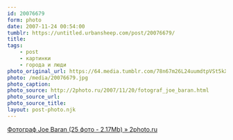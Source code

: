 ```yaml
---
id: 20076679
form: photo
date: 2007-11-24 00:54:00
tumblr: https://untitled.urbansheep.com/post/20076679/
title:
tags:
    - post
    - картинки
    - города и люди
photo_original_url: https://64.media.tumblr.com/78n67m26L24uumdtpVSt5kXA_640.jpg
photo: /media/20076679.jpg
photo_caption: 
photo_source: http://2photo.ru/2007/11/20/fotograf_joe_baran.html
photo_source_url:
photo_source_title:
layout: post-photo.njk
---
```


<p><a href="http://2photo.ru/2007/11/20/fotograf_joe_baran.html">Фотограф Joe Baran (25 фото - 2.17Mb) » 2photo.ru</a></p>
